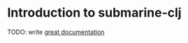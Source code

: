 # Introduction to submarine-clj

TODO: write [great documentation](http://jacobian.org/writing/what-to-write/)
